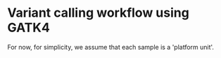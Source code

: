 # Variant calling workflow using GATK4

For now, for simplicity, we assume that each sample is a 'platform unit'. 
